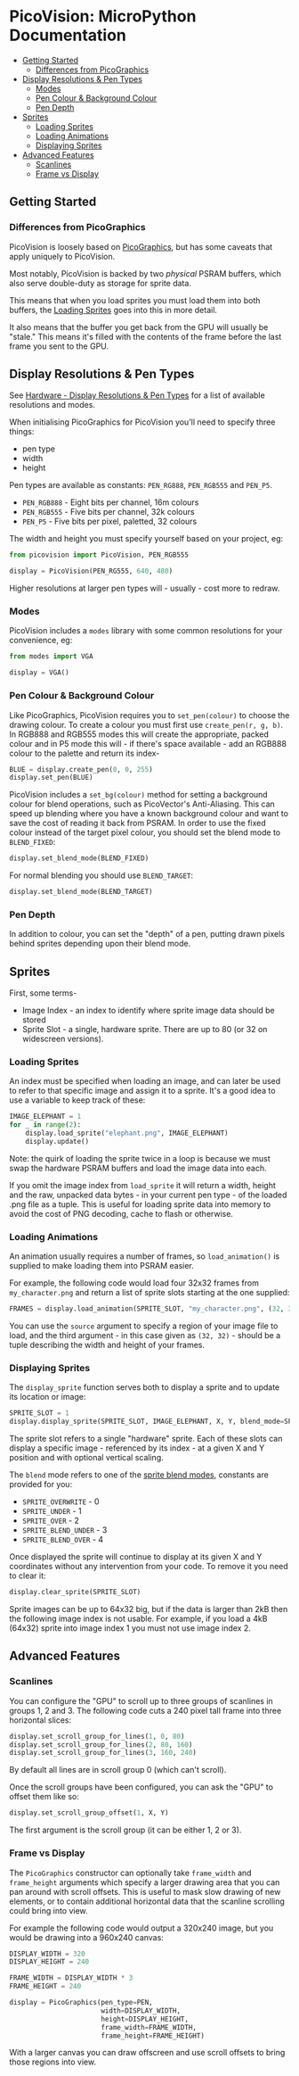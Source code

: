 # PicoVision: MicroPython Documentation <!-- omit in toc -->

- [Getting Started](#getting-started)
  - [Differences from PicoGraphics](#differences-from-picographics)
- [Display Resolutions \& Pen Types](#display-resolutions--pen-types)
  - [Modes](#modes)
  - [Pen Colour \& Background Colour](#pen-colour--background-colour)
  - [Pen Depth](#pen-depth)
- [Sprites](#sprites)
  - [Loading Sprites](#loading-sprites)
  - [Loading Animations](#loading-animations)
  - [Displaying Sprites](#displaying-sprites)
- [Advanced Features](#advanced-features)
  - [Scanlines](#scanlines)
  - [Frame vs Display](#frame-vs-display)

## Getting Started

### Differences from PicoGraphics

PicoVision is loosely based on [PicoGraphics](https://github.com/pimoroni/pimoroni-pico/blob/main/micropython/modules/picographics/README.md), but has some caveats that apply uniquely to PicoVision.

Most notably, PicoVision is backed by two *physical* PSRAM buffers, which also serve double-duty as storage for sprite data.

This means that when you load sprites you must load them into both buffers, the [Loading Sprites](#loading-sprites) goes into this in more detail.

It also means that the buffer you get back from the GPU will usually be "stale." This means it's filled with the contents of the frame before the last frame you sent to the GPU.

## Display Resolutions & Pen Types

See [Hardware - Display Resolutions & Pen Types](hardware.md#display-resolutions--pen-types) for a list of available resolutions and modes.

When initialising PicoGraphics for PicoVision you'll need to specify three things:

* pen type
* width
* height

Pen types are available as constants: `PEN_RG888`, `PEN_RGB555` and `PEN_P5`.

* `PEN_RGB888` - Eight bits per channel, 16m colours
* `PEN_RGB555` - Five bits per channel, 32k colours
* `PEN_P5` - Five bits per pixel, paletted, 32 colours

The width and height you must specify yourself based on your project, eg:

```python
from picovision import PicoVision, PEN_RGB555

display = PicoVision(PEN_RG555, 640, 480)
```

Higher resolutions at larger pen types will - usually - cost more to redraw.

### Modes

PicoVision includes a `modes` library with some common resolutions for your convenience, eg:

```python
from modes import VGA

display = VGA()
```

### Pen Colour & Background Colour

Like PicoGraphics, PicoVision requires you to `set_pen(colour)` to choose the drawing colour. To create a colour you must first use `create_pen(r, g, b)`. In RGB888 and RGB555 modes this will create the appropriate, packed colour and in P5 mode this will - if there's space available - add an RGB888 colour to the palette and return its index-

```python
BLUE = display.create_pen(0, 0, 255)
display.set_pen(BLUE)
```

PicoVision includes a `set_bg(colour)` method for setting a background colour for blend operations, such as PicoVector's Anti-Aliasing. This can speed up blending where you have a known background colour and want to save the cost of reading it back from PSRAM. In order to use the fixed colour instead of the target pixel colour, you should set the blend mode to `BLEND_FIXED`:

```python
display.set_blend_mode(BLEND_FIXED)
```

For normal blending you should use `BLEND_TARGET`:

```python
display.set_blend_mode(BLEND_TARGET)
```

### Pen Depth

In addition to colour, you can set the "depth" of a pen, putting drawn pixels behind sprites depending upon their blend mode.

## Sprites

First, some terms-

* Image Index - an index to identify where sprite image data should be stored
* Sprite Slot - a single, hardware sprite. There are up to 80 (or 32 on widescreen versions).

### Loading Sprites

An index must be specified when loading an image, and can later be used to refer to that specific image and assign it to a sprite. It's a good idea to use a variable to keep track of these:

```python
IMAGE_ELEPHANT = 1
for _ in range(2):
    display.load_sprite("elephant.png", IMAGE_ELEPHANT)
    display.update()
```

Note: the quirk of loading the sprite twice in a loop is because we must swap the hardware PSRAM buffers and load the image data into each.

If you omit the image index from `load_sprite` it will return a width, height and the raw, unpacked data bytes - in your current pen type - of the loaded .png file as a tuple. This is useful for loading sprite data into memory to avoid the cost of PNG decoding, cache to flash or otherwise.

### Loading Animations

An animation usually requires a number of frames, so `load_animation()` is supplied to make loading them into PSRAM easier.

For example, the following code would load four 32x32 frames from `my_character.png` and return a list of sprite slots starting at the one supplied:

```python
FRAMES = display.load_animation(SPRITE_SLOT, "my_character.png", (32, 32), source=(0, 0, 32, 128))
```

You can use the `source` argument to specify a region of your image file to load, and the third argument - in this case given as `(32, 32)` - should be a tuple describing the width and height of your frames.

### Displaying Sprites

The `display_sprite` function serves both to display a sprite and to update its location or image:

```python
SPRITE_SLOT = 1
display.display_sprite(SPRITE_SLOT, IMAGE_ELEPHANT, X, Y, blend_mode=SPRITE_OVERWRITE, v_scale=1)
```

The sprite slot refers to a single "hardware" sprite. Each of these slots can display a specific image - referenced by its index - at a given X and Y position and with optional vertical scaling.

The `blend` mode refers to one of the [sprite blend modes](hardware.md#sprite-blending), constants are provided for you:

* `SPRITE_OVERWRITE` - 0
* `SPRITE_UNDER` - 1
* `SPRITE_OVER` - 2
* `SPRITE_BLEND_UNDER` - 3
* `SPRITE_BLEND_OVER` - 4

Once displayed the sprite will continue to display at its given X and Y coordinates without any intervention from your code. To remove it you need to clear it:

```python
display.clear_sprite(SPRITE_SLOT)
```

Sprite images can be up to 64x32 big, but if the data is larger than 2kB then the following image index is not usable.  For example, if you load a 4kB (64x32) sprite into image index 1 you must not use image index 2.

## Advanced Features

### Scanlines

You can configure the "GPU" to scroll up to three groups of scanlines in groups 1, 2 and 3. The following code cuts a 240 pixel tall frame into three horizontal slices:

```python
display.set_scroll_group_for_lines(1, 0, 80)
display.set_scroll_group_for_lines(2, 80, 160)
display.set_scroll_group_for_lines(3, 160, 240)
```

By default all lines are in scroll group 0 (which can't scroll).

Once the scroll groups have been configured, you can ask the "GPU" to offset them like so:

```python
display.set_scroll_group_offset(1, X, Y)
```

The first argument is the scroll group (it can be either 1, 2 or 3).

### Frame vs Display

The `PicoGraphics` constructor can optionally take `frame_width` and `frame_height` arguments which specify a larger drawing area that you can pan around with scroll offsets. This is useful to mask slow drawing of new elements, or to contain additional horizontal data that the scanline scrolling could bring into view.

For example the following code would output a 320x240 image, but you would be drawing into a 960x240 canvas:

```python
DISPLAY_WIDTH = 320 
DISPLAY_HEIGHT = 240

FRAME_WIDTH = DISPLAY_WIDTH * 3
FRAME_HEIGHT = 240

display = PicoGraphics(pen_type=PEN,
                       width=DISPLAY_WIDTH,
                       height=DISPLAY_HEIGHT,
                       frame_width=FRAME_WIDTH,
                       frame_height=FRAME_HEIGHT)
```

With a larger canvas you can draw offscreen and use scroll offsets to bring those regions into view.
